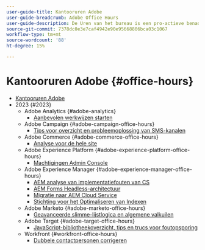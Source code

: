 ```yaml
---
user-guide-title: Kantooruren Adobe
user-guide-breadcrumb: Adobe Office Hours
user-guide-description: De Uren van het bureau is een pro-actieve benadering van gevalvervorming door klanten oplossing-specifieke webinars aan te bieden.
source-git-commit: 7378dc0e3e7caf4942e90e95668806bca03c1067
workflow-type: tm+mt
source-wordcount: '88'
ht-degree: 15%

---
```



# Kantooruren Adobe {#office-hours}

+ [Kantooruren Adobe](overview.md)
+ 2023 {#2023}
   + Adobe Analytics {#adobe-analytics}
      + [Aanbevolen werkwijzen starten](2023/launch-best-practices.md)
   + Adobe Campaign {#adobe-campaign-office-hours}
      + [Tips voor overzicht en probleemoplossing van SMS-kanalen](2023/ac-sms-channel-overview.md)
   + Adobe Commerce {#adobe-commerce-office-hours}
      + [Analyse voor de hele site](2023/site-wide-analysis-tool.md)
   + Adobe Experience Platform {#adobe-experience-platform-office-hours}
      + [Machtigingen Admin Console](2023/aep-admin-console-permissions.md)
   + Adobe Experience Manager {#adobe-experience-manager-office-hours}
      + [AEM analyse van implementatiefouten van CS](2023/aem-deployment-failures-analysis.md)
      + [AEM Forms Headless-architectuur](2023/aem-forms-headless-architecture.md)
      + [Migratie naar AEM Cloud Service](2023/migration-aemcs.md)
      + [Stichting voor het Optimaliseren van Indexen](2023/optimize-indexes-aemcs.md)
   + Adobe Marketo {#adobe-marketo-office-hours}
      + [Geavanceerde slimme-lijstlogica en algemene valkuilen](2023/marketo-common-pitfalls.md)
   + Adobe Target {#adobe-target-office-hours}
      + [JavaScript-bibliotheekoverzicht, tips en trucs voor foutopsporing](2023/target-debugging-tips-and-tricks.md)
   + Workfront {#workfront-office-hours}
      + [Dubbele contactpersonen corrigeren](2023/workfront-fix-duplicate-contacts.md)